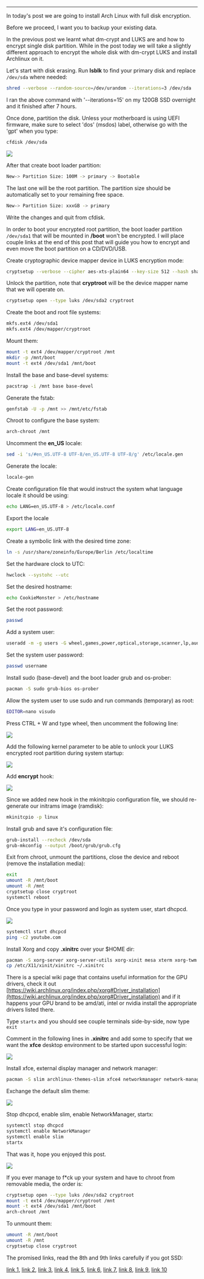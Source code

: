 
---

In today's post we are going to install Arch Linux with full disk encryption.

Before we proceed, I want you to backup your existing data.

In the previous post we learnt what dm-crypt and LUKS are and how to encrypt single disk partition. While in the post today we will take a slightly different approach to encrypt the whole disk with dm-crypt LUKS and install Archlinux on it.

Let's start with disk erasing. Run **lsblk** to find your primary disk and replace `/dev/sda` where needed:

```bash
shred --verbose --random-source=/dev/urandom --iterations=3 /dev/sda
```

I ran the above command with '--iterations=15' on my 120GB SSD overnight and it finished after 7 hours.

Once done, partition the disk. Unless your motherboard is using UEFI firmware, make sure to select 'dos' (msdos) label, otherwise go with the 'gpt' when you type:

```bash
cfdisk /dev/sda
```

![](img/file/archlinux-luks/dos-label.png)

After that create boot loader partition:

```bash
New-> Partition Size: 100M -> primary -> Bootable
```

The last one will be the root partition. The partition size should be automatically set to your remaining free space.

```bash
New-> Partition Size: xxxGB -> primary
```

Write the changes and quit from cfdisk.

In order to boot your encrypted root partition, the boot loader partition `/dev/sda1` that will be mounted in **/boot** won't be encrypted. I will place couple links at the end of this post that will guide you how to encrypt and even move the boot partition on a CD/DVD/USB.

Create cryptographic device mapper device in LUKS encryption mode:

```bash
cryptsetup --verbose --cipher aes-xts-plain64 --key-size 512 --hash sha512 --iter-time 5000 --use-random luksFormat /dev/sda2
```

Unlock the partition, note that **cryptroot** will be the device mapper name that we will operate on.

```bash
cryptsetup open --type luks /dev/sda2 cryptroot
```

Create the boot and root file systems:

```bash
mkfs.ext4 /dev/sda1
mkfs.ext4 /dev/mapper/cryptroot
```

Mount them:

```bash
mount -t ext4 /dev/mapper/cryptroot /mnt
mkdir -p /mnt/boot
mount -t ext4 /dev/sda1 /mnt/boot
```

Install the base and base-devel systems:

```bash
pacstrap -i /mnt base base-devel
```

Generate the fstab:

```bash
genfstab -U -p /mnt >> /mnt/etc/fstab
```

Chroot to configure the base system:

```bash
arch-chroot /mnt
```

Uncomment the **en_US** locale:

```bash
sed -i 's/#en_US.UTF-8 UTF-8/en_US.UTF-8 UTF-8/g' /etc/locale.gen
```

Generate the locale:

```bash 
locale-gen
```

Create configuration file that would instruct the system what language locale it should be using:

```bash
echo LANG=en_US.UTF-8 > /etc/locale.conf
```

Export the locale

```bash
export LANG=en_US.UTF-8
```

Create a symbolic link with the desired time zone:

```bash
ln -s /usr/share/zoneinfo/Europe/Berlin /etc/localtime
```

Set the hardware clock to UTC:

```bash 
hwclock --systohc --utc
```

Set the desired hostname:

```bash
echo CookieMonster > /etc/hostname
```

Set the root password:

```bash 
passwd
```

Add a system user:

```bash 
useradd -m -g users -G wheel,games,power,optical,storage,scanner,lp,audio,video -s /bin/bash username
```

Set the system user password:

```bash 
passwd username
```

Install sudo (base-devel) and the boot loader grub and os-prober:

```bash 
pacman -S sudo grub-bios os-prober
```

Allow the system user to use sudo and run commands (temporary) as root:

```bash 
EDITOR=nano visudo
```

Press CTRL + W and type wheel, then uncomment the following line:

![](img/file/archlinux/9.png)

Add the following kernel parameter to be able to unlock your LUKS encrypted root partition during system startup:

![](img/file/archlinux-luks/kern-param.png)

Add **encrypt** hook:

![](img/file/archlinux-luks/mkinitcpio-hook.png)

Since we added new hook in the mkinitcpio configuration file, we should re-generate our initrams image (ramdisk):

```bash 
mkinitcpio -p linux
```

Install grub and save it's configuration file:

```bash
grub-install --recheck /dev/sda
grub-mkconfig --output /boot/grub/grub.cfg
```

Exit from chroot, unmount the partitions, close the device and reboot (remove the installation media):

```bash
exit
umount -R /mnt/boot
umount -R /mnt
cryptsetup close cryptroot
systemctl reboot
```

Once you type in your password and login as system user, start dhcpcd.

![](img/file/archlinux-luks/unlock-root.png)

```bash
systemctl start dhcpcd
ping -c2 youtube.com
```

Install Xorg and copy **.xinitrc** over your $HOME dir:

```bash 
pacman -S xorg-server xorg-server-utils xorg-xinit mesa xterm xorg-twm xorg-xclock
cp /etc/X11/xinit/xinitrc ~/.xinitrc
```

There is a special wiki page that contains useful information for the GPU drivers, check it out [https://wiki.archlinux.org/index.php/xorg#Driver_installation](https://wiki.archlinux.org/index.php/xorg#Driver_installation) and if it happens your GPU brand to be amd/ati, intel or nvidia install the appropriate drivers listed there.

Type `startx` and you should see couple terminals side-by-side, now type `exit`

Comment in the following lines in **.xinitrc** and add some to specify that we want the **xfce** desktop environment to be started upon successful login:

![](img/file/archlinux-luks/add-xfce-session.png)

Install xfce, external display manager and network manager:

```bash 
pacman -S slim archlinux-themes-slim xfce4 networkmanager network-manager-applet
```

Exchange the default slim theme:

![](img/file/archlinux-luks/slim-theme.png)

Stop dhcpcd, enable slim, enable NetworkManager, startx:

```bash
systemctl stop dhcpcd
systemctl enable NetworkManager
systemctl enable slim
startx
```

That was it, hope you enjoyed this post.

![](img/file/archlinux-luks/xfce-final-result.png)

If you ever manage to f\*ck up your system and have to chroot from removable media, the order is:

```bash
cryptsetup open --type luks /dev/sda2 cryptroot
mount -t ext4 /dev/mapper/cryptroot /mnt
mount -t ext4 /dev/sda1 /mnt/boot
arch-chroot /mnt
```

To unmount them:

```bash
umount -R /mnt/boot
umount -R /mnt
cryptsetup close cryptroot
```

The promised links, read the 8th and 9th links carefully if you got SSD:

[link 1](http://crunchbang.org/forums/viewtopic.php?id=24722), [link 2](https://bbs.archlinux.org/viewtopic.php?pid=943338), [link 3](https://wiki.archlinux.org/index.php/Dm-crypt/Device_encryption), [link 4](https://wiki.archlinux.org/index.php/Dm-crypt), [link 5](https://wiki.gentoo.org/wiki/DM-Crypt_LUKS), [link 6](https://wiki.gentoo.org/wiki/Dm-crypt), [link 7](https://help.ubuntu.com/community/EncryptedFilesystemHowto), [link 8](https://wiki.archlinux.org/index.php/Solid_State_Drives#Enable_TRIM_for_dm-crypt), [link 9](http://thunk.org/tytso/blog/2009/03/01/ssds-journaling-and-noatimerelatime/), [link 10](https://gitlab.com/cryptsetup/cryptsetup/wikis/FrequentlyAskedQuestions)
